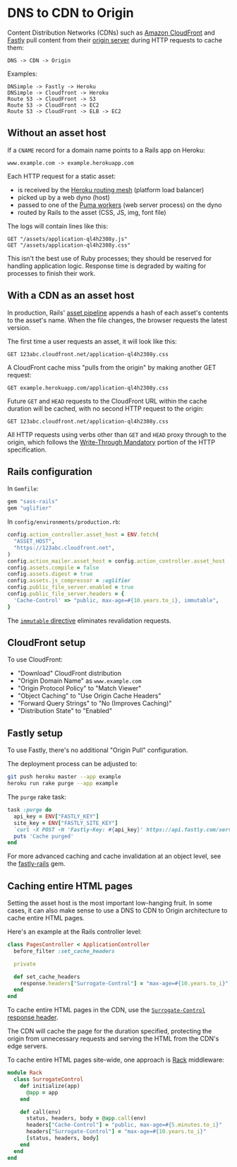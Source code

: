 # DNS to CDN to Origin

Content Distribution Networks (CDNs) such as
[Amazon CloudFront][cloudfront] and [Fastly][fastly]
pull content from their [origin server] during HTTP requests to cache them:

[cloudfront]: http://aws.amazon.com/cloudfront/
[fastly]: http://www.fastly.com/
[origin server]: http://www.w3.org/Protocols/rfc2616/rfc2616-sec1.html#sec1.3

```
DNS -> CDN -> Origin
```

Examples:

```
DNSimple -> Fastly -> Heroku
DNSimple -> Cloudfront -> Heroku
Route 53 -> CloudFront -> S3
Route 53 -> CloudFront -> EC2
Route 53 -> CloudFront -> ELB -> EC2
```

## Without an asset host

If a `CNAME` record for a domain name points to a Rails app on Heroku:

```
www.example.com -> example.herokuapp.com
```

Each HTTP request for a static asset:

* is received by the [Heroku routing mesh][mesh] (platform load balancer)
* picked up by a web dyno (host)
* passed to one of the [Puma workers][puma] (web server process) on the dyno
* routed by Rails to the asset (CSS, JS, img, font file)

[mesh]: https://devcenter.heroku.com/articles/http-routing
[puma]: https://devcenter.heroku.com/articles/deploying-rails-applications-with-the-puma-web-server

The logs will contain lines like this:

```
GET "/assets/application-ql4h2308y.js"
GET "/assets/application-ql4h2308y.css"
```

This isn't the best use of Ruby processes;
they should be reserved for handling application logic.
Response time is degraded by waiting for processes
to finish their work.

## With a CDN as an asset host

In production,
Rails' [asset pipeline] appends a hash of each asset's contents
to the asset's name.
When the file changes,
the browser requests the latest version.

[asset pipeline]: http://guides.rubyonrails.org/asset_pipeline.html

The first time a user requests an asset, it will look like this:

```
GET 123abc.cloudfront.net/application-ql4h2308y.css
```

A CloudFront cache miss "pulls from the origin" by making another GET request:

```
GET example.herokuapp.com/application-ql4h2308y.css
```

Future `GET` and `HEAD` requests
to the CloudFront URL within the cache duration
will be cached, with no second HTTP request to the origin:

```
GET 123abc.cloudfront.net/application-ql4h2308y.css
```

All HTTP requests using verbs other than `GET` and `HEAD`
proxy through to the origin, which follows
the [Write-Through Mandatory][write-through] portion of
the HTTP specification.

[write-through]: http://www.w3.org/Protocols/rfc2616/rfc2616-sec13.html#sec13.11

## Rails configuration

In `Gemfile`:

```ruby
gem "sass-rails"
gem "uglifier"
```

In `config/environments/production.rb`:

```ruby
config.action_controller.asset_host = ENV.fetch(
  "ASSET_HOST",
  "https://123abc.cloudfront.net",
)
config.action_mailer.asset_host = config.action_controller.asset_host
config.assets.compile = false
config.assets.digest = true
config.assets.js_compressor = :uglifier
config.public_file_server.enabled = true
config.public_file_server.headers = {
  'Cache-Control' => "public, max-age=#{10.years.to_i}, immutable",
}
```

The [`immutable` directive][immutable] eliminates revalidation requests.

[immutable]: https://code.facebook.com/posts/557147474482256/this-browser-tweak-saved-60-of-requests-to-facebook/

## CloudFront setup

To use CloudFront:

* "Download" CloudFront distribution
* "Origin Domain Name" as `www.example.com`
* "Origin Protocol Policy" to "Match Viewer"
* "Object Caching" to "Use Origin Cache Headers"
* "Forward Query Strings" to "No (Improves Caching)"
* "Distribution State" to "Enabled"

## Fastly setup

To use Fastly, there's no additional "Origin Pull" configuration.

The deployment process can be adjusted to:

```bash
git push heroku master --app example
heroku run rake purge --app example
```

The `purge` rake task:

```ruby
task :purge do
  api_key = ENV["FASTLY_KEY"]
  site_key = ENV["FASTLY_SITE_KEY"]
  `curl -X POST -H 'Fastly-Key: #{api_key}' https://api.fastly.com/service/#{site_key}/purge_all`
  puts 'Cache purged'
end
```

For more advanced caching and cache invalidation at an object level,
see the [fastly-rails](https://github.com/fastly/fastly-rails) gem.

## Caching entire HTML pages

Setting the asset host is the most important low-hanging fruit.
In some cases,
it can also make sense to use a DNS to CDN to Origin architecture
to cache entire HTML pages.

Here's an example at the Rails controller level:

```ruby
class PagesController < ApplicationController
  before_filter :set_cache_headers

  private

  def set_cache_headers
    response.headers["Surrogate-Control"] = "max-age=#{10.years.to_i}"
  end
end
```

To cache entire HTML pages in the CDN,
use the [`Surrogate-Control` response header][surrogate].

[surrogate]: http://www.w3.org/TR/edge-arch

The CDN will cache the page for the duration specified,
protecting the origin from unnecessary requests
and serving the HTML from the CDN's edge servers.

To cache entire HTML pages site-wide,
one approach is [Rack](https://rack.github.io/) middleware:

```ruby
module Rack
  class SurrogateControl
    def initialize(app)
      @app = app
    end

    def call(env)
      status, headers, body = @app.call(env)
      headers["Cache-Control"] = "public, max-age=#{5.minutes.to_i}"
      headers["Surrogate-Control"] = "max-age=#{10.years.to_i}"
      [status, headers, body]
    end
  end
end
```
